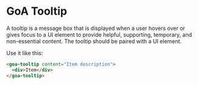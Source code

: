 # GoA Tooltip
A tooltip is a message box that is displayed when a user hovers over or gives focus to a UI element to provide helpful, supporting, temporary, and non-essential content. The tooltip should be paired with a UI element.

Use it like this:

```html
<goa-tooltip content="Item description">
  <div>Item</div>
</goa-tooltip>
```

